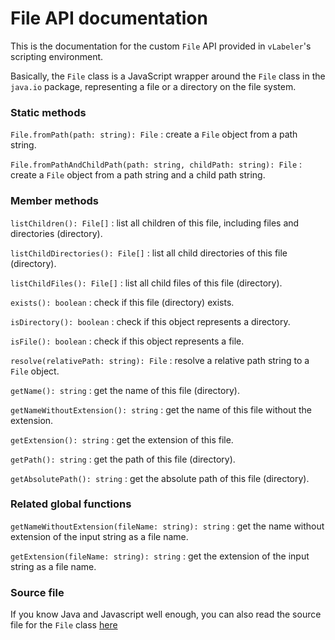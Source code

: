 # File API documentation

This is the documentation for the custom `File` API provided in `vLabeler`'s scripting environment.

Basically, the `File` class is a JavaScript wrapper around the `File` class in the `java.io` package, representing a
file or a directory on the file system.

### Static methods

`File.fromPath(path: string): File` : create a `File` object from a path string.

`File.fromPathAndChildPath(path: string, childPath: string): File` : create a `File` object from a path string and a
child path string.

### Member methods

`listChildren(): File[]` : list all children of this file, including files and directories (directory).

`listChildDirectories(): File[]` : list all child directories of this file (directory).

`listChildFiles(): File[]` : list all child files of this file (directory).

`exists(): boolean` : check if this file (directory) exists.

`isDirectory(): boolean` : check if this object represents a directory.

`isFile(): boolean` : check if this object represents a file.

`resolve(relativePath: string): File` : resolve a relative path string to a `File` object.

`getName(): string` : get the name of this file (directory).

`getNameWithoutExtension(): string` : get the name of this file without the extension.

`getExtension(): string` : get the extension of this file.

`getPath(): string` : get the path of this file (directory).

`getAbsolutePath(): string` : get the absolute path of this file (directory).

### Related global functions
`getNameWithoutExtension(fileName: string): string` : get the name without extension of the input string as a file name.

`getExtension(fileName: string): string` : get the extension of the input string as a file name.

### Source file

If you know Java and Javascript well enough, you can also read the source file for the `File`
class [here](../src/jvmMain/resources/js/file.js)

